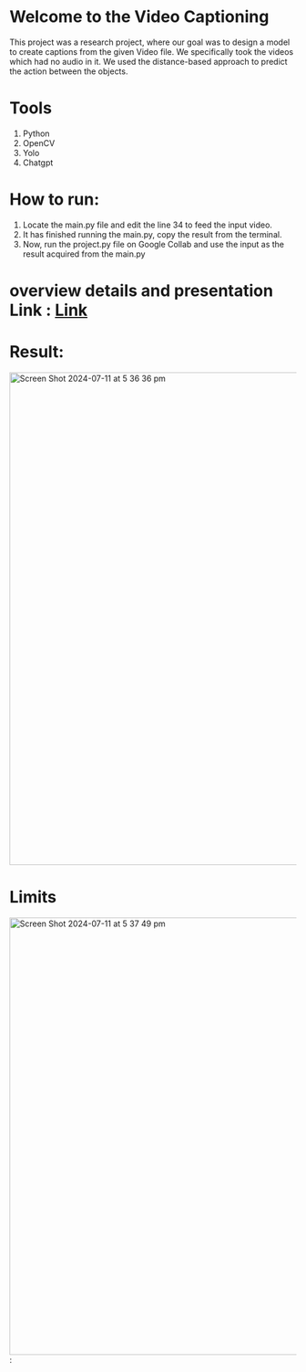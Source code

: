 # Welcome to the Video Captioning 

This project was a research project, where our goal was to design a model to create captions from the given Video file. We specifically took the videos which had no audio in it. We used the distance-based approach to predict the action between the objects. 


# Tools
  1. Python
  2. OpenCV
  3. Yolo
  4. Chatgpt

# How to run: 
 1. Locate the main.py file and edit the line 34 to feed the input video. 
 2. It has finished running the main.py, copy the result from the terminal.
 3. Now, run the project.py file on Google Collab and use the input as the result acquired from the main.py



# overview details and presentation Link : [Link](https://www.canva.com/design/DAFkj081RDk/O6-dPVDsAlz4MzcnVGcXkg/edit?utm_content=DAFkj081RDk&utm_campaign=designshare&utm_medium=link2&utm_source=sharebutton)
  
# Result: 
<img width="863" alt="Screen Shot 2024-07-11 at 5 36 36 pm" src="https://github.com/a1819644/Video_labelling/assets/88136301/777d7735-a9f5-4aa3-bc67-6da25a14b294">

# Limits
<img width="766" alt="Screen Shot 2024-07-11 at 5 37 49 pm" src="https://github.com/a1819644/Video_labelling/assets/88136301/a0b1bfc1-de8a-4a96-b506-412e87772b72">
:
